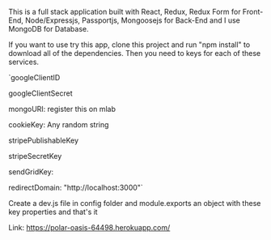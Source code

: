 This is a full stack application built with React, Redux, Redux Form for Front-End, 
Node/Expressjs, Passportjs, Mongoosejs for Back-End
and I use MongoDB for Database.

If you want to use try this app, clone this project and run "npm install"
to download all of the dependencies. Then you need to keys for each of these services.


`googleClientID

googleClientSecret

mongoURI: register this on mlab

cookieKey: Any random string

stripePublishableKey

stripeSecretKey

sendGridKey:

redirectDomain: "http://localhost:3000"`

Create a dev.js file in config folder and module.exports an object with these key properties and that's it

Link: https://polar-oasis-64498.herokuapp.com/
